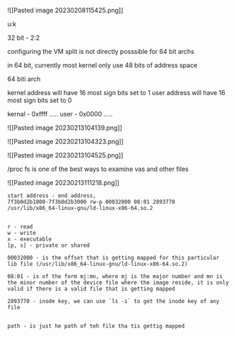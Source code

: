 
![[Pasted image 20230208115425.png]]


u:k

32 bit - 2:2

configuring the VM split is not directly posssible for 64 bit archs

in 64 bit, currently most kernel only use 48 bits of address space


64 biti arch

kernel address will have 16 most sign bits set to 1
user address will have 16 most sign bits set to 0

kernal - 0xffff .....
user - 0x0000 .....

![[Pasted image 20230213104139.png]]

![[Pasted image 20230213104323.png]]

![[Pasted image 20230213104525.png]]

/proc fs is one of the best ways to examine vas and other files

![[Pasted image 20230213111218.png]]



```
start address - end address, 
7f3b0d2b1000-7f3b0d2b3000 rw-p 00032000 08:01 2893770                    /usr/lib/x86_64-linux-gnu/ld-linux-x86-64.so.2


r - read
w - write
x - executable
[p, s] - private or shared

00032000 - is the offset that is getting mapped for this particular lib file (/usr/lib/x86_64-linux-gnu/ld-linux-x86-64.so.2)

08:01 - is of the form mj:mn, where mj is the major number and mn is the minor number of the device file where the image reside, it is only valid if there is a valid file that is getting mapped

2893770 - inode key, we can use `ls -i` to get the inode key of any file


path - is just he path of teh file tha tis gettig mapped






```

